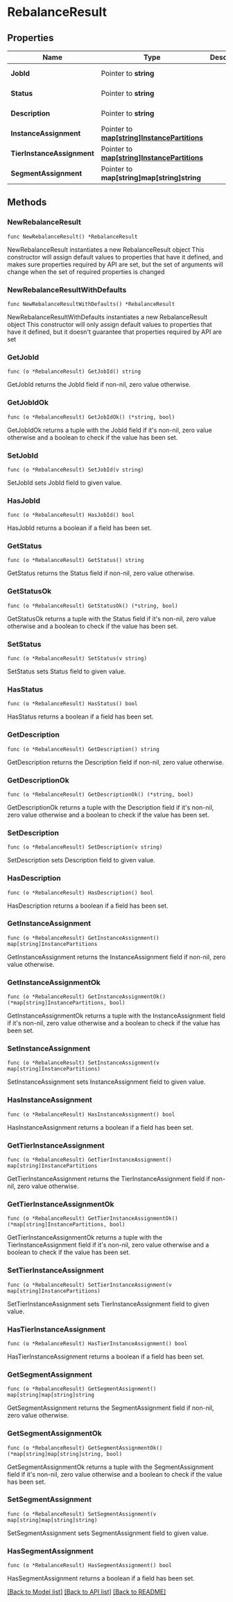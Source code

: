 # RebalanceResult

## Properties

Name | Type | Description | Notes
------------ | ------------- | ------------- | -------------
**JobId** | Pointer to **string** |  | [optional] [readonly] 
**Status** | Pointer to **string** |  | [optional] [readonly] 
**Description** | Pointer to **string** |  | [optional] [readonly] 
**InstanceAssignment** | Pointer to [**map[string]InstancePartitions**](InstancePartitions.md) |  | [optional] [readonly] 
**TierInstanceAssignment** | Pointer to [**map[string]InstancePartitions**](InstancePartitions.md) |  | [optional] [readonly] 
**SegmentAssignment** | Pointer to **map[string]map[string]string** |  | [optional] [readonly] 

## Methods

### NewRebalanceResult

`func NewRebalanceResult() *RebalanceResult`

NewRebalanceResult instantiates a new RebalanceResult object
This constructor will assign default values to properties that have it defined,
and makes sure properties required by API are set, but the set of arguments
will change when the set of required properties is changed

### NewRebalanceResultWithDefaults

`func NewRebalanceResultWithDefaults() *RebalanceResult`

NewRebalanceResultWithDefaults instantiates a new RebalanceResult object
This constructor will only assign default values to properties that have it defined,
but it doesn't guarantee that properties required by API are set

### GetJobId

`func (o *RebalanceResult) GetJobId() string`

GetJobId returns the JobId field if non-nil, zero value otherwise.

### GetJobIdOk

`func (o *RebalanceResult) GetJobIdOk() (*string, bool)`

GetJobIdOk returns a tuple with the JobId field if it's non-nil, zero value otherwise
and a boolean to check if the value has been set.

### SetJobId

`func (o *RebalanceResult) SetJobId(v string)`

SetJobId sets JobId field to given value.

### HasJobId

`func (o *RebalanceResult) HasJobId() bool`

HasJobId returns a boolean if a field has been set.

### GetStatus

`func (o *RebalanceResult) GetStatus() string`

GetStatus returns the Status field if non-nil, zero value otherwise.

### GetStatusOk

`func (o *RebalanceResult) GetStatusOk() (*string, bool)`

GetStatusOk returns a tuple with the Status field if it's non-nil, zero value otherwise
and a boolean to check if the value has been set.

### SetStatus

`func (o *RebalanceResult) SetStatus(v string)`

SetStatus sets Status field to given value.

### HasStatus

`func (o *RebalanceResult) HasStatus() bool`

HasStatus returns a boolean if a field has been set.

### GetDescription

`func (o *RebalanceResult) GetDescription() string`

GetDescription returns the Description field if non-nil, zero value otherwise.

### GetDescriptionOk

`func (o *RebalanceResult) GetDescriptionOk() (*string, bool)`

GetDescriptionOk returns a tuple with the Description field if it's non-nil, zero value otherwise
and a boolean to check if the value has been set.

### SetDescription

`func (o *RebalanceResult) SetDescription(v string)`

SetDescription sets Description field to given value.

### HasDescription

`func (o *RebalanceResult) HasDescription() bool`

HasDescription returns a boolean if a field has been set.

### GetInstanceAssignment

`func (o *RebalanceResult) GetInstanceAssignment() map[string]InstancePartitions`

GetInstanceAssignment returns the InstanceAssignment field if non-nil, zero value otherwise.

### GetInstanceAssignmentOk

`func (o *RebalanceResult) GetInstanceAssignmentOk() (*map[string]InstancePartitions, bool)`

GetInstanceAssignmentOk returns a tuple with the InstanceAssignment field if it's non-nil, zero value otherwise
and a boolean to check if the value has been set.

### SetInstanceAssignment

`func (o *RebalanceResult) SetInstanceAssignment(v map[string]InstancePartitions)`

SetInstanceAssignment sets InstanceAssignment field to given value.

### HasInstanceAssignment

`func (o *RebalanceResult) HasInstanceAssignment() bool`

HasInstanceAssignment returns a boolean if a field has been set.

### GetTierInstanceAssignment

`func (o *RebalanceResult) GetTierInstanceAssignment() map[string]InstancePartitions`

GetTierInstanceAssignment returns the TierInstanceAssignment field if non-nil, zero value otherwise.

### GetTierInstanceAssignmentOk

`func (o *RebalanceResult) GetTierInstanceAssignmentOk() (*map[string]InstancePartitions, bool)`

GetTierInstanceAssignmentOk returns a tuple with the TierInstanceAssignment field if it's non-nil, zero value otherwise
and a boolean to check if the value has been set.

### SetTierInstanceAssignment

`func (o *RebalanceResult) SetTierInstanceAssignment(v map[string]InstancePartitions)`

SetTierInstanceAssignment sets TierInstanceAssignment field to given value.

### HasTierInstanceAssignment

`func (o *RebalanceResult) HasTierInstanceAssignment() bool`

HasTierInstanceAssignment returns a boolean if a field has been set.

### GetSegmentAssignment

`func (o *RebalanceResult) GetSegmentAssignment() map[string]map[string]string`

GetSegmentAssignment returns the SegmentAssignment field if non-nil, zero value otherwise.

### GetSegmentAssignmentOk

`func (o *RebalanceResult) GetSegmentAssignmentOk() (*map[string]map[string]string, bool)`

GetSegmentAssignmentOk returns a tuple with the SegmentAssignment field if it's non-nil, zero value otherwise
and a boolean to check if the value has been set.

### SetSegmentAssignment

`func (o *RebalanceResult) SetSegmentAssignment(v map[string]map[string]string)`

SetSegmentAssignment sets SegmentAssignment field to given value.

### HasSegmentAssignment

`func (o *RebalanceResult) HasSegmentAssignment() bool`

HasSegmentAssignment returns a boolean if a field has been set.


[[Back to Model list]](../README.md#documentation-for-models) [[Back to API list]](../README.md#documentation-for-api-endpoints) [[Back to README]](../README.md)


